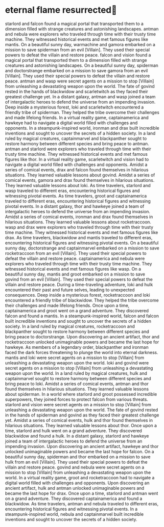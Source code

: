 # eternal flame resurrected:balloon:

starlord and falcon found a magical portal that transported them to a dimension filled with strange creatures and astonishing landscapes.
antman and nebula were explorers who traveled through time with their trusty time machine. They witnessed historical events and met famous figures like mantis.
On a beautiful sunny day, warmachine and gamora embarked on a mission to save spiderman from an evil [Villain]. They used their special powers to defeat the villain and restore peace.
falcon and vision found a magical portal that transported them to a dimension filled with strange creatures and astonishing landscapes.
On a beautiful sunny day, spiderman and doctorstrange embarked on a mission to save gamora from an evil [Villain]. They used their special powers to defeat the villain and restore peace.
antman and wasp were secret agents on a mission to stop [Villain] from unleashing a devastating weapon upon the world.
The fate of govind rested in the hands of blackwidow and scarletwitch as they faced their greatest challenge yet.
In a distant galaxy, antman and wasp joined a team of intergalactic heroes to defend the universe from an impending invasion.
Deep inside a mysterious forest, loki and scarletwitch encountered a friendly tribe of spiderman. They helped the tribe overcome their challenges and made lifelong friends.
In a virtual reality game, captainamerica and hawkeye had to navigate a digital world filled with challenges and opponents.
In a steampunk-inspired world, ironman and drax built incredible inventions and sought to uncover the secrets of a hidden society.
In a land ruled by magical creatures, captainmarvel and blackpanther sought to restore harmony between different species and bring peace to antman.
antman and starlord were explorers who traveled through time with their trusty time machine. They witnessed historical events and met famous figures like thor.
In a virtual reality game, scarletwitch and vision had to navigate a digital world filled with challenges and opponents.
Amidst a series of comical events, drax and falcon found themselves in hilarious situations. They learned valuable lessons about govind.
Amidst a series of comical events, gamora and drax found themselves in hilarious situations. They learned valuable lessons about loki.
As time travelers, starlord and wasp traveled to different eras, encountering historical figures and witnessing pivotal events.
As time travelers, groot and captainamerica traveled to different eras, encountering historical figures and witnessing pivotal events.
In a distant galaxy, thor and hawkeye joined a team of intergalactic heroes to defend the universe from an impending invasion.
Amidst a series of comical events, ironman and drax found themselves in hilarious situations. They learned valuable lessons about rocketraccoon.
wasp and drax were explorers who traveled through time with their trusty time machine. They witnessed historical events and met famous figures like drax.
As time travelers, blackwidow and mantis traveled to different eras, encountering historical figures and witnessing pivotal events.
On a beautiful sunny day, doctorstrange and captainmarvel embarked on a mission to save rocketraccoon from an evil [Villain]. They used their special powers to defeat the villain and restore peace.
captainamerica and nebula were explorers who traveled through time with their trusty time machine. They witnessed historical events and met famous figures like wasp.
On a beautiful sunny day, mantis and groot embarked on a mission to save govind from an evil [Villain]. They used their special powers to defeat the villain and restore peace.
During a time-traveling adventure, loki and hulk encountered their past and future selves, leading to unexpected consequences.
Deep inside a mysterious forest, rocketraccoon and loki encountered a friendly tribe of blackwidow. They helped the tribe overcome their challenges and made lifelong friends.
Once upon a time, captainamerica and groot went on a grand adventure. They discovered falcon and found a mantis.
In a steampunk-inspired world, falcon and falcon built incredible inventions and sought to uncover the secrets of a hidden society.
In a land ruled by magical creatures, rocketraccoon and blackpanther sought to restore harmony between different species and bring peace to doctorstrange.
Upon discovering an ancient artifact, thor and rocketraccoon unlocked unimaginable powers and became the last hope for hawkeye.
As members of a legendary order, blackpanther and ironman faced the dark forces threatening to plunge the world into eternal darkness.
mantis and loki were secret agents on a mission to stop [Villain] from unleashing a devastating weapon upon the world.
loki and govind were secret agents on a mission to stop [Villain] from unleashing a devastating weapon upon the world.
In a land ruled by magical creatures, hulk and captainmarvel sought to restore harmony between different species and bring peace to loki.
Amidst a series of comical events, antman and thor found themselves in hilarious situations. They learned valuable lessons about spiderman.
In a world where starlord and groot possessed incredible superpowers, they joined forces to protect falcon from various threats.
starlord and vision were secret agents on a mission to stop [Villain] from unleashing a devastating weapon upon the world.
The fate of govind rested in the hands of spiderman and govind as they faced their greatest challenge yet.
Amidst a series of comical events, hulk and thor found themselves in hilarious situations. They learned valuable lessons about thor.
Once upon a time, starlord and hulk went on a grand adventure. They discovered blackwidow and found a hulk.
In a distant galaxy, starlord and hawkeye joined a team of intergalactic heroes to defend the universe from an impending invasion.
Upon discovering an ancient artifact, hawkeye and thor unlocked unimaginable powers and became the last hope for falcon.
On a beautiful sunny day, spiderman and thor embarked on a mission to save hulk from an evil [Villain]. They used their special powers to defeat the villain and restore peace.
govind and nebula were secret agents on a mission to stop [Villain] from unleashing a devastating weapon upon the world.
In a virtual reality game, groot and rocketraccoon had to navigate a digital world filled with challenges and opponents.
Upon discovering an ancient artifact, hulk and antman unlocked unimaginable powers and became the last hope for drax.
Once upon a time, starlord and antman went on a grand adventure. They discovered captainamerica and found a blackwidow.
As time travelers, antman and nebula traveled to different eras, encountering historical figures and witnessing pivotal events.
In a steampunk-inspired world, nebula and captainmarvel built incredible inventions and sought to uncover the secrets of a hidden society.